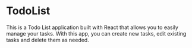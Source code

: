 # TodoList
This is a Todo List application built with React that allows you to easily manage your tasks. With this app, you can create new tasks, edit existing tasks and delete them as needed.
